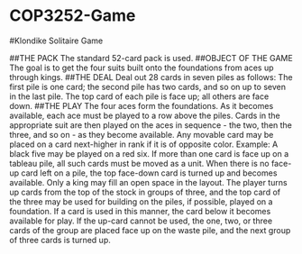 # COP3252-Game

#Klondike Solitaire Game

##THE PACK
The standard 52-card pack is used.
##OBJECT OF THE GAME
The goal is to get the four suits built onto the foundations from aces up through kings.
##THE DEAL
Deal out 28 cards in seven piles as follows: The first pile is one card; the second pile has two cards, and so on up to seven in the
last pile. The top card of each pile is face up; all others are face down.
##THE PLAY
The four aces form the foundations. As it becomes available, each ace must be played to a row above the piles. Cards in the
appropriate suit are then played on the aces in sequence - the two, then the three, and so on - as they become available.
Any movable card may be placed on a card next-higher in rank if it is of opposite color. Example: A black five may be played on a
red six. If more than one card is face up on a tableau pile, all such cards must be moved as a unit.
When there is no face-up card left on a pile, the top face-down card is turned up and becomes available.
Only a king may fill an open space in the layout. The player turns up cards from the top of the stock in groups of three, and the top
card of the three may be used for building on the piles, if possible, played on a foundation. If a card is used in this manner, the card
below it becomes available for play. If the up-card cannot be used, the one, two, or three cards of the group are placed face up on
the waste pile, and the next group of three cards is turned up.
